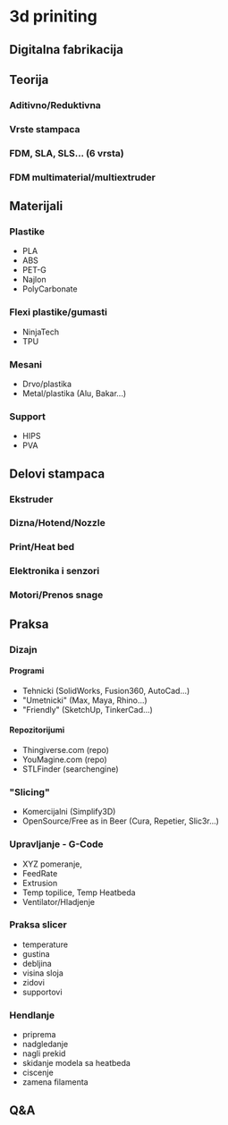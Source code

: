 # 3d priniting

## Digitalna fabrikacija
## Teorija

### Aditivno/Reduktivna
### Vrste stampaca
### FDM, SLA, SLS... (6 vrsta)
### FDM multimaterial/multiextruder
## Materijali
### Plastike
- PLA
- ABS
- PET-G
- Najlon
- PolyCarbonate

### Flexi plastike/gumasti
- NinjaTech
- TPU

### Mesani
- Drvo/plastika
- Metal/plastika (Alu, Bakar...)

### Support
- HIPS
- PVA
 
## Delovi stampaca
### Ekstruder
### Dizna/Hotend/Nozzle
### Print/Heat bed
### Elektronika i senzori
### Motori/Prenos snage


## Praksa
### Dizajn
#### Programi
- Tehnicki (SolidWorks, Fusion360, AutoCad...)
- "Umetnicki" (Max, Maya, Rhino...)
- "Friendly" (SketchUp, TinkerCad...)

#### Repozitorijumi
- Thingiverse.com (repo)
- YouMagine.com (repo)
- STLFinder (searchengine)

### "Slicing"
- Komercijalni (Simplify3D)
- OpenSource/Free as in Beer (Cura, Repetier, Slic3r...)

### Upravljanje - G-Code
- XYZ pomeranje,
- FeedRate
- Extrusion
- Temp topilice, Temp Heatbeda
- Ventilator/Hladjenje

### Praksa slicer
- temperature
- gustina
- debljina
- visina sloja
- zidovi
- supportovi

### Hendlanje
- priprema
- nadgledanje
- nagli prekid
- skidanje modela sa heatbeda
- ciscenje
- zamena filamenta

## Q&A